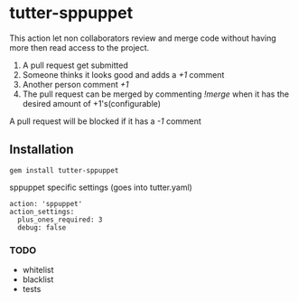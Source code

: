 # tutter-sppuppet

This action let non collaborators review
and merge code without having more then read access to the project.

1. A pull request get submitted
2. Someone thinks it looks good and adds a _+1_ comment
3. Another person comment _+1_
4. The pull request can be merged by commenting _!merge_ when it has the
desired amount of +1's(configurable)

A pull request will be blocked if it has a _-1_ comment

## Installation

    gem install tutter-sppuppet

sppuppet specific settings (goes into tutter.yaml)

    action: 'sppuppet'
    action_settings:
      plus_ones_required: 3
      debug: false

### TODO
* whitelist
* blacklist
* tests
